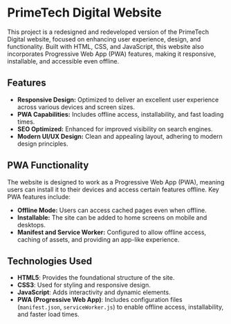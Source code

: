 # PrimeTech Digital Website

This project is a redesigned and redeveloped version of the PrimeTech Digital website, focused on enhancing user experience, design, and functionality. Built with HTML, CSS, and JavaScript, this website also incorporates Progressive Web App (PWA) features, making it responsive, installable, and accessible even offline.

## Features

- **Responsive Design:** Optimized to deliver an excellent user experience across various devices and screen sizes.
- **PWA Capabilities:** Includes offline access, installability, and fast loading times.
- **SEO Optimized:** Enhanced for improved visibility on search engines.
- **Modern UI/UX Design:** Clean and appealing layout, adhering to modern design principles.

## PWA Functionality

The website is designed to work as a Progressive Web App (PWA), meaning users can install it to their devices and access certain features offline. Key PWA features include:

- **Offline Mode:** Users can access cached pages even when offline.
- **Installable:** The site can be added to home screens on mobile and desktops.
- **Manifest and Service Worker:** Configured to allow offline access, caching of assets, and providing an app-like experience.

## Technologies Used

- **HTML5**: Provides the foundational structure of the site.
- **CSS3**: Used for styling and responsive design.
- **JavaScript**: Adds interactivity and dynamic elements.
- **PWA (Progressive Web App)**: Includes configuration files (`manifest.json`, `serviceWorker.js`) to enable offline access, installability, and faster load times.


